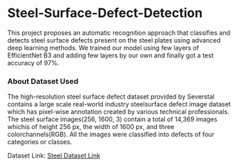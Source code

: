 # Steel-Surface-Defect-Detection 
This  project  proposes  an  automatic  recognition  approach that classifies and detects steel surface defects present on the steel plates using advanced deep learning methods.
We trained our model using few layers of EfficientNet B3 and adding few layers by our own  and  finally got a test accuracy of 97%.

### About Dataset Used


The  high-resolution  steel  surface  defect  dataset  provided by  Severstal  contains  a  large  scale  real-world  industry  steelsurface defect image dataset which has pixel-wise annotation created  by  various  technical  professionals.  The  steel  surface images(256, 1600, 3) contain a total of 14,369 images whichis  of  height  256  px,  the  width  of  1600  px,  and  three  colorchannels(RGB). All the images were classified into defects of four categories or classes.

Dataset Link: [Steel Dataset Link](https://www.kaggle.com/c/severstal-steel-defect-detection/data)
